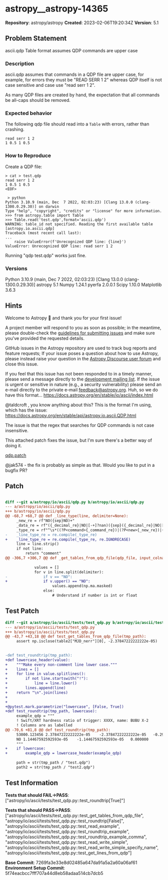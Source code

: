 # astropy__astropy-14365

**Repository**: astropy/astropy
**Created**: 2023-02-06T19:20:34Z
**Version**: 5.1

## Problem Statement

ascii.qdp Table format assumes QDP commands are upper case
### Description

ascii.qdp assumes that commands in a QDP file are upper case, for example, for errors they must be "READ SERR 1 2" whereas QDP itself is not case sensitive and case use "read serr 1 2". 

As many QDP files are created by hand, the expectation that all commands be all-caps should be removed.

### Expected behavior

The following qdp file should read into a `Table` with errors, rather than crashing.
```
read serr 1 2 
1 0.5 1 0.5
```

### How to Reproduce

Create a QDP file:
```
> cat > test.qdp
read serr 1 2 
1 0.5 1 0.5
<EOF>

 > python
Python 3.10.9 (main, Dec  7 2022, 02:03:23) [Clang 13.0.0 (clang-1300.0.29.30)] on darwin
Type "help", "copyright", "credits" or "license" for more information.
>>> from astropy.table import Table
>>> Table.read('test.qdp',format='ascii.qdp')
WARNING: table_id not specified. Reading the first available table [astropy.io.ascii.qdp]
Traceback (most recent call last):
...
    raise ValueError(f'Unrecognized QDP line: {line}')
ValueError: Unrecognized QDP line: read serr 1 2
```

Running "qdp test.qdp" works just fine.


### Versions

Python 3.10.9 (main, Dec  7 2022, 02:03:23) [Clang 13.0.0 (clang-1300.0.29.30)]
astropy 5.1
Numpy 1.24.1
pyerfa 2.0.0.1
Scipy 1.10.0
Matplotlib 3.6.3



## Hints

Welcome to Astropy 👋 and thank you for your first issue!

A project member will respond to you as soon as possible; in the meantime, please double-check the [guidelines for submitting issues](https://github.com/astropy/astropy/blob/main/CONTRIBUTING.md#reporting-issues) and make sure you've provided the requested details.

GitHub issues in the Astropy repository are used to track bug reports and feature requests; If your issue poses a question about how to use Astropy, please instead raise your question in the [Astropy Discourse user forum](https://community.openastronomy.org/c/astropy/8) and close this issue.

If you feel that this issue has not been responded to in a timely manner, please send a message directly to the [development mailing list](http://groups.google.com/group/astropy-dev).  If the issue is urgent or sensitive in nature (e.g., a security vulnerability) please send an e-mail directly to the private e-mail feedback@astropy.org.
Huh, so we do have this format... https://docs.astropy.org/en/stable/io/ascii/index.html

@taldcroft , you know anything about this?
This is the format I'm using, which has the issue: https://docs.astropy.org/en/stable/api/astropy.io.ascii.QDP.html

The issue is that the regex that searches for QDP commands is not case insensitive. 

This attached patch fixes the issue, but I'm sure there's a better way of doing it.

[qdp.patch](https://github.com/astropy/astropy/files/10667923/qdp.patch)

@jak574 - the fix is probably as simple as that. Would you like to put in a bugfix PR?

## Patch

```diff

diff --git a/astropy/io/ascii/qdp.py b/astropy/io/ascii/qdp.py
--- a/astropy/io/ascii/qdp.py
+++ b/astropy/io/ascii/qdp.py
@@ -68,7 +68,7 @@ def _line_type(line, delimiter=None):
     _new_re = rf"NO({sep}NO)+"
     _data_re = rf"({_decimal_re}|NO|[-+]?nan)({sep}({_decimal_re}|NO|[-+]?nan))*)"
     _type_re = rf"^\s*((?P<command>{_command_re})|(?P<new>{_new_re})|(?P<data>{_data_re})?\s*(\!(?P<comment>.*))?\s*$"
-    _line_type_re = re.compile(_type_re)
+    _line_type_re = re.compile(_type_re, re.IGNORECASE)
     line = line.strip()
     if not line:
         return "comment"
@@ -306,7 +306,7 @@ def _get_tables_from_qdp_file(qdp_file, input_colnames=None, delimiter=None):
 
             values = []
             for v in line.split(delimiter):
-                if v == "NO":
+                if v.upper() == "NO":
                     values.append(np.ma.masked)
                 else:
                     # Understand if number is int or float


```

## Test Patch

```diff
diff --git a/astropy/io/ascii/tests/test_qdp.py b/astropy/io/ascii/tests/test_qdp.py
--- a/astropy/io/ascii/tests/test_qdp.py
+++ b/astropy/io/ascii/tests/test_qdp.py
@@ -43,7 +43,18 @@ def test_get_tables_from_qdp_file(tmp_path):
     assert np.isclose(table2["MJD_nerr"][0], -2.37847222222222e-05)
 
 
-def test_roundtrip(tmp_path):
+def lowercase_header(value):
+    """Make every non-comment line lower case."""
+    lines = []
+    for line in value.splitlines():
+        if not line.startswith("!"):
+            line = line.lower()
+        lines.append(line)
+    return "\n".join(lines)
+
+
+@pytest.mark.parametrize("lowercase", [False, True])
+def test_roundtrip(tmp_path, lowercase):
     example_qdp = """
     ! Swift/XRT hardness ratio of trigger: XXXX, name: BUBU X-2
     ! Columns are as labelled
@@ -70,6 +81,8 @@ def test_roundtrip(tmp_path):
     53000.123456 2.37847222222222e-05    -2.37847222222222e-05   -0.292553       -0.374935
     NO 1.14467592592593e-05    -1.14467592592593e-05   0.000000        NO
     """
+    if lowercase:
+        example_qdp = lowercase_header(example_qdp)
 
     path = str(tmp_path / "test.qdp")
     path2 = str(tmp_path / "test2.qdp")

```

## Test Information

**Tests that should FAIL→PASS**: ["astropy/io/ascii/tests/test_qdp.py::test_roundtrip[True]"]

**Tests that should PASS→PASS**: ["astropy/io/ascii/tests/test_qdp.py::test_get_tables_from_qdp_file", "astropy/io/ascii/tests/test_qdp.py::test_roundtrip[False]", "astropy/io/ascii/tests/test_qdp.py::test_read_example", "astropy/io/ascii/tests/test_qdp.py::test_roundtrip_example", "astropy/io/ascii/tests/test_qdp.py::test_roundtrip_example_comma", "astropy/io/ascii/tests/test_qdp.py::test_read_write_simple", "astropy/io/ascii/tests/test_qdp.py::test_read_write_simple_specify_name", "astropy/io/ascii/tests/test_qdp.py::test_get_lines_from_qdp"]

**Base Commit**: 7269fa3e33e8d02485a647da91a5a2a60a06af61
**Environment Setup Commit**: 5f74eacbcc7fff707a44d8eb58adaa514cb7dcb5
